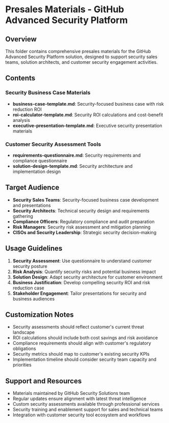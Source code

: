# Presales Materials - GitHub Advanced Security Platform

## Overview
This folder contains comprehensive presales materials for the GitHub Advanced Security Platform solution, designed to support security sales teams, solution architects, and customer security engagement activities.

## Contents

### Security Business Case Materials
- **business-case-template.md**: Security-focused business case with risk reduction ROI
- **roi-calculator-template.md**: Security ROI calculations and cost-benefit analysis
- **executive-presentation-template.md**: Executive security presentation materials

### Customer Security Assessment Tools
- **requirements-questionnaire.md**: Security requirements and compliance questionnaire
- **solution-design-template.md**: Security architecture and implementation design

## Target Audience
- **Security Sales Teams**: Security-focused business case development and presentations
- **Security Architects**: Technical security design and requirements gathering
- **Compliance Officers**: Regulatory compliance and audit preparation
- **Risk Managers**: Security risk assessment and mitigation planning
- **CISOs and Security Leadership**: Strategic security decision-making

## Usage Guidelines
1. **Security Assessment**: Use questionnaire to understand customer security posture
2. **Risk Analysis**: Quantify security risks and potential business impact
3. **Solution Design**: Adapt security architecture for customer environment
4. **Business Justification**: Develop compelling security ROI and risk reduction case
5. **Stakeholder Engagement**: Tailor presentations for security and business audiences

## Customization Notes
- Security assessments should reflect customer's current threat landscape
- ROI calculations should include both cost savings and risk avoidance
- Compliance requirements should align with customer's regulatory obligations
- Security metrics should map to customer's existing security KPIs
- Implementation timeline should consider security team capacity and priorities

## Support and Resources
- Materials maintained by GitHub Security Solutions team
- Regular updates ensure alignment with latest threat intelligence
- Custom security assessments available through professional services
- Security training and enablement support for sales and technical teams
- Integration with customer security tool ecosystem and workflows